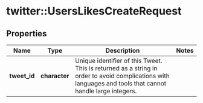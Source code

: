 # twitter::UsersLikesCreateRequest


## Properties
Name | Type | Description | Notes
------------ | ------------- | ------------- | -------------
**tweet_id** | **character** | Unique identifier of this Tweet. This is returned as a string in order to avoid complications with languages and tools that cannot handle large integers. | 


